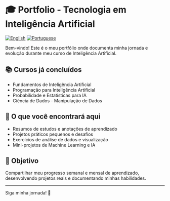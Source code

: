# 🎓 Portfolio - Tecnologia em Inteligência Artificial

[![English](https://img.shields.io/badge/Idioma-Inglês-blue)](README.md)
[![Portuguese](https://img.shields.io/badge/Idioma-Português-brightgreen)](README-BR.md)

Bem-vindo! Este é o meu portfólio onde documenta minha jornada e evolução durante meu curso de Inteligência Artificial.

## 📚 Cursos já concluídos
- Fundamentos de Inteligência Artificial
- Programação para Inteligência Artificial
- Probabilidade e Estatísticas para IA
- Ciência de Dados - Manipulação de Dados

## 🚀 O que você encontrará aqui
- Resumos de estudos e anotações de aprendizado
- Projetos práticos pequenos e desafios
- Exercícios de análise de dados e visualização
- Mini-projetos de Machine Learning e IA

## 📅 Objetivo
Compartilhar meu progresso semanal e mensal de aprendizado, desenvolvendo projetos reais e documentando minhas habilidades.

---

Siga minha jornada! 🚀
